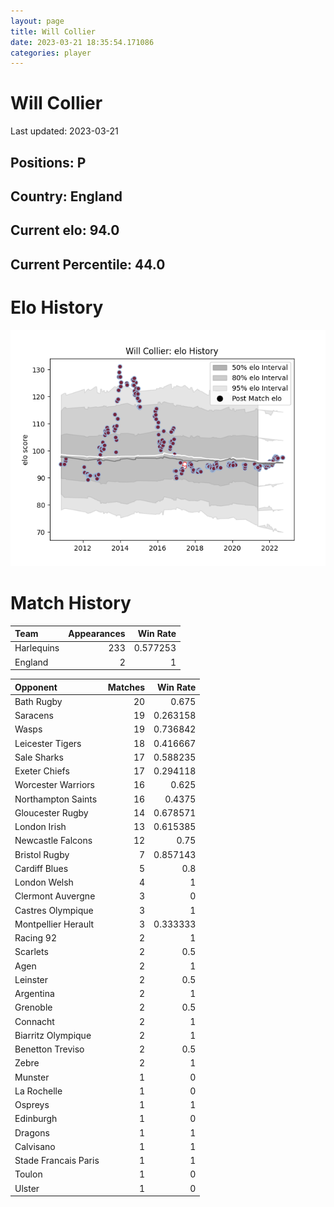 ```yaml
---  
layout: page  
title: Will Collier  
date: 2023-03-21 18:35:54.171086  
categories: player  
---
```

# Will Collier


Last updated: 2023-03-21
## Positions: P

## Country: England

## Current elo: 94.0

## Current Percentile: 44.0

# Elo History


![elo history](history_WillCollier.png)
# Match History


| Team       |   Appearances |   Win Rate |
|:-----------|--------------:|-----------:|
| Harlequins |           233 |   0.577253 |
| England    |             2 |   1        |

| Opponent             |   Matches |   Win Rate |
|:---------------------|----------:|-----------:|
| Bath Rugby           |        20 |   0.675    |
| Saracens             |        19 |   0.263158 |
| Wasps                |        19 |   0.736842 |
| Leicester Tigers     |        18 |   0.416667 |
| Sale Sharks          |        17 |   0.588235 |
| Exeter Chiefs        |        17 |   0.294118 |
| Worcester Warriors   |        16 |   0.625    |
| Northampton Saints   |        16 |   0.4375   |
| Gloucester Rugby     |        14 |   0.678571 |
| London Irish         |        13 |   0.615385 |
| Newcastle Falcons    |        12 |   0.75     |
| Bristol Rugby        |         7 |   0.857143 |
| Cardiff Blues        |         5 |   0.8      |
| London Welsh         |         4 |   1        |
| Clermont Auvergne    |         3 |   0        |
| Castres Olympique    |         3 |   1        |
| Montpellier Herault  |         3 |   0.333333 |
| Racing 92            |         2 |   1        |
| Scarlets             |         2 |   0.5      |
| Agen                 |         2 |   1        |
| Leinster             |         2 |   0.5      |
| Argentina            |         2 |   1        |
| Grenoble             |         2 |   0.5      |
| Connacht             |         2 |   1        |
| Biarritz Olympique   |         2 |   1        |
| Benetton Treviso     |         2 |   0.5      |
| Zebre                |         2 |   1        |
| Munster              |         1 |   0        |
| La Rochelle          |         1 |   0        |
| Ospreys              |         1 |   1        |
| Edinburgh            |         1 |   0        |
| Dragons              |         1 |   1        |
| Calvisano            |         1 |   1        |
| Stade Francais Paris |         1 |   1        |
| Toulon               |         1 |   0        |
| Ulster               |         1 |   0        |